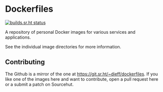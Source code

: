 # Dockerfiles

[![builds.sr.ht status](https://builds.sr.ht/~dieff/dockerfiles.svg)](https://builds.sr.ht/~dieff/dockerfiles?)

A repository of personal Docker images for various services
and applications.

See the individual image directories for more information.

## Contributing

The Github is a mirror of the one at https://git.sr.ht/~dieff/dockerfiles.
If you like one of the images here and want to contribute, open a pull request here
or a submit a patch on Sourcehut.
